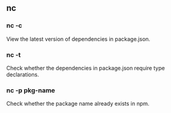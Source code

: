 ## nc

### nc -c

View the latest version of dependencies in package.json.

### nc -t

Check whether the dependencies in package.json require type declarations.

### nc -p pkg-name

Check whether the package name already exists in npm.



